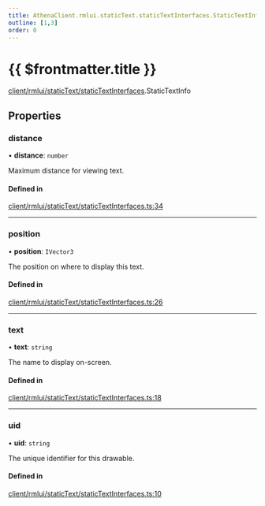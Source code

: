 ```yaml
---
title: AthenaClient.rmlui.staticText.staticTextInterfaces.StaticTextInfo
outline: [1,3]
order: 0
---
```


# {{ $frontmatter.title }}


[client/rmlui/staticText/staticTextInterfaces](../modules/client_rmlui_staticText_staticTextInterfaces.md).StaticTextInfo

## Properties

### distance

• **distance**: `number`

Maximum distance for viewing text.

#### Defined in

[client/rmlui/staticText/staticTextInterfaces.ts:34](https://github.com/Stuyk/altv-athena/blob/84a2fd9/src/core/client/rmlui/staticText/staticTextInterfaces.ts#L34)

___

### position

• **position**: `IVector3`

The position on where to display this text.

#### Defined in

[client/rmlui/staticText/staticTextInterfaces.ts:26](https://github.com/Stuyk/altv-athena/blob/84a2fd9/src/core/client/rmlui/staticText/staticTextInterfaces.ts#L26)

___

### text

• **text**: `string`

The name to display on-screen.

#### Defined in

[client/rmlui/staticText/staticTextInterfaces.ts:18](https://github.com/Stuyk/altv-athena/blob/84a2fd9/src/core/client/rmlui/staticText/staticTextInterfaces.ts#L18)

___

### uid

• **uid**: `string`

The unique identifier for this drawable.

#### Defined in

[client/rmlui/staticText/staticTextInterfaces.ts:10](https://github.com/Stuyk/altv-athena/blob/84a2fd9/src/core/client/rmlui/staticText/staticTextInterfaces.ts#L10)
